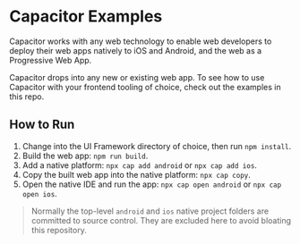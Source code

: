 # Capacitor Examples

Capacitor works with any web technology to enable web developers to deploy their web apps natively to iOS and Android, and the web as a Progressive Web App.

Capacitor drops into any new or existing web app. To see how to use Capacitor with your frontend tooling of choice, check out the examples in this repo.

## How to Run

1. Change into the UI Framework directory of choice, then run `npm install`.
2. Build the web app: `npm run build`.
3. Add a native platform: `npx cap add android` or `npx cap add ios`.
4. Copy the built web app into the native platform: `npx cap copy`.
5. Open the native IDE and run the app: `npx cap open android` or `npx cap open ios`.

> Normally the top-level `android` and `ios` native project folders are committed to source control. They are excluded here to avoid bloating this repository.
